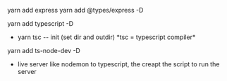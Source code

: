 yarn add express
yarn add @types/express -D

yarn add typescript -D

- yarn tsc -- init (set dir and outdir)
  \*tsc = typescript compiler\*

yarn add ts-node-dev -D

- live server like nodemon to typescript, the creapt the script to run the server
